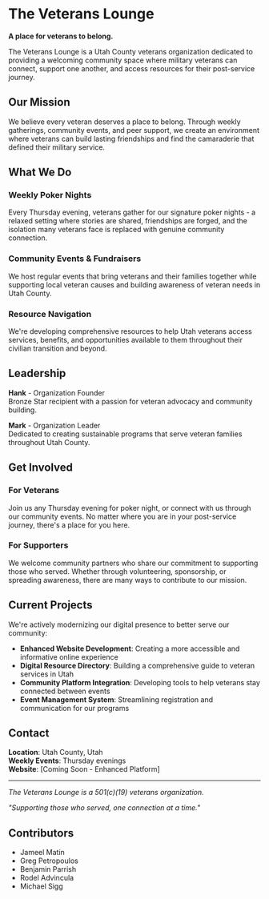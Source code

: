 # The Veterans Lounge

**A place for veterans to belong.**

The Veterans Lounge is a Utah County veterans organization dedicated to providing a welcoming community space where military veterans can connect, support one another, and access resources for their post-service journey.

## Our Mission

We believe every veteran deserves a place to belong. Through weekly gatherings, community events, and peer support, we create an environment where veterans can build lasting friendships and find the camaraderie that defined their military service.

## What We Do

### Weekly Poker Nights

Every Thursday evening, veterans gather for our signature poker nights - a relaxed setting where stories are shared, friendships are forged, and the isolation many veterans face is replaced with genuine community connection.

### Community Events & Fundraisers

We host regular events that bring veterans and their families together while supporting local veteran causes and building awareness of veteran needs in Utah County.

### Resource Navigation

We're developing comprehensive resources to help Utah veterans access services, benefits, and opportunities available to them throughout their civilian transition and beyond.

## Leadership

**Hank** - Organization Founder  
Bronze Star recipient with a passion for veteran advocacy and community building.

**Mark** - Organization Leader  
Dedicated to creating sustainable programs that serve veteran families throughout Utah County.

## Get Involved

### For Veterans

Join us any Thursday evening for poker night, or connect with us through our community events. No matter where you are in your post-service journey, there's a place for you here.

### For Supporters

We welcome community partners who share our commitment to supporting those who served. Whether through volunteering, sponsorship, or spreading awareness, there are many ways to contribute to our mission.

## Current Projects

We're actively modernizing our digital presence to better serve our community:

- **Enhanced Website Development**: Creating a more accessible and informative online experience
- **Digital Resource Directory**: Building a comprehensive guide to veteran services in Utah
- **Community Platform Integration**: Developing tools to help veterans stay connected between events
- **Event Management System**: Streamlining registration and communication for our programs

## Contact

**Location**: Utah County, Utah  
**Weekly Events**: Thursday evenings  
**Website**: [Coming Soon - Enhanced Platform]

---

_The Veterans Lounge is a 501(c)(19) veterans organization._

_"Supporting those who served, one connection at a time."_

## Contributors

- Jameel Matin
- Greg Petropoulos
- Benjamin Parrish
- Rodel Advincula
- Michael Sigg
